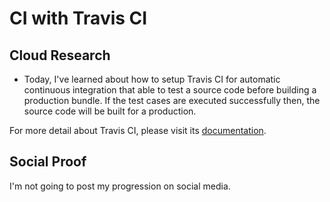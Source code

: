# CI with Travis CI

## Cloud Research
- Today, I've learned about how to setup Travis CI for automatic continuous integration that able to test a source code before building a production bundle. If the test cases are executed successfully then, the source code will be built for a production.

For more detail about Travis CI, please visit its [documentation](https://docs.travis-ci.com/).

## Social Proof
I'm not going to post my progression on social media.